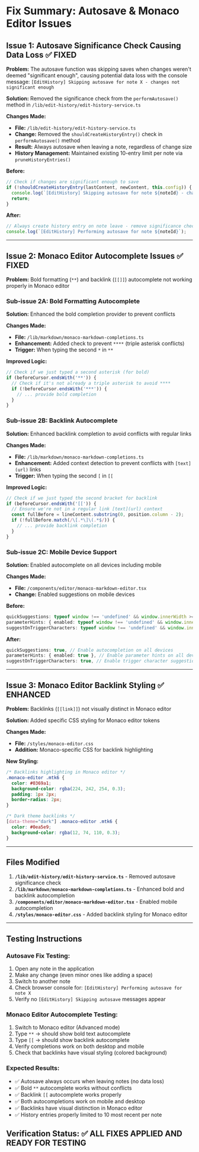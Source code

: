# Fix Summary: Autosave & Monaco Editor Issues

## Issue 1: Autosave Significance Check Causing Data Loss ✅ FIXED

**Problem:** The autosave function was skipping saves when changes weren't deemed "significant enough", causing potential data loss with the console message: `[EditHistory] Skipping autosave for note X - changes not significant enough`

**Solution:** Removed the significance check from the `performAutosave()` method in `/lib/edit-history/edit-history-service.ts`

**Changes Made:**
- **File:** `/lib/edit-history/edit-history-service.ts`
- **Change:** Removed the `shouldCreateHistoryEntry()` check in `performAutosave()` method
- **Result:** Always autosave when leaving a note, regardless of change size
- **History Management:** Maintained existing 10-entry limit per note via `pruneHistoryEntries()`

**Before:**
```typescript
// Check if changes are significant enough to save
if (!shouldCreateHistoryEntry(lastContent, newContent, this.config)) {
  console.log(`[EditHistory] Skipping autosave for note ${noteId} - changes not significant enough`);
  return;
}
```

**After:**
```typescript
// Always create history entry on note leave - remove significance check to prevent data loss
console.log(`[EditHistory] Performing autosave for note ${noteId}`);
```

---

## Issue 2: Monaco Editor Autocomplete Issues ✅ FIXED

**Problem:** Bold formatting (`**`) and backlink (`[[]]`) autocomplete not working properly in Monaco editor

### Sub-issue 2A: Bold Formatting Autocomplete

**Solution:** Enhanced the bold completion provider to prevent conflicts

**Changes Made:**
- **File:** `/lib/markdown/monaco-markdown-completions.ts`
- **Enhancement:** Added check to prevent `****` (triple asterisk conflicts)
- **Trigger:** When typing the second `*` in `**`

**Improved Logic:**
```typescript
// Check if we just typed a second asterisk (for bold)
if (beforeCursor.endsWith('**')) {
  // Check if it's not already a triple asterisk to avoid ****
  if (!beforeCursor.endsWith('***')) {
    // ... provide bold completion
  }
}
```

### Sub-issue 2B: Backlink Autocomplete

**Solution:** Enhanced backlink completion to avoid conflicts with regular links

**Changes Made:**
- **File:** `/lib/markdown/monaco-markdown-completions.ts`
- **Enhancement:** Added context detection to prevent conflicts with `[text](url)` links
- **Trigger:** When typing the second `[` in `[[`

**Improved Logic:**
```typescript
// Check if we just typed the second bracket for backlink
if (beforeCursor.endsWith('[[')) {
  // Ensure we're not in a regular link [text](url) context
  const fullBefore = lineContent.substring(0, position.column - 2);
  if (!fullBefore.match(/\[.*\]\(.*$/)) {
    // ... provide backlink completion
  }
}
```

### Sub-issue 2C: Mobile Device Support

**Solution:** Enabled autocomplete on all devices including mobile

**Changes Made:**
- **File:** `/components/editor/monaco-markdown-editor.tsx`
- **Change:** Enabled suggestions on mobile devices

**Before:**
```typescript
quickSuggestions: typeof window !== 'undefined' && window.innerWidth >= 768,
parameterHints: { enabled: typeof window !== 'undefined' && window.innerWidth >= 768 },
suggestOnTriggerCharacters: typeof window !== 'undefined' && window.innerWidth >= 768,
```

**After:**
```typescript
quickSuggestions: true, // Enable autocompletion on all devices
parameterHints: { enabled: true }, // Enable parameter hints on all devices  
suggestOnTriggerCharacters: true, // Enable trigger character suggestions on all devices
```

---

## Issue 3: Monaco Editor Backlink Styling ✅ ENHANCED

**Problem:** Backlinks (`[[link]]`) not visually distinct in Monaco editor

**Solution:** Added specific CSS styling for Monaco editor tokens

**Changes Made:**
- **File:** `/styles/monaco-editor.css`
- **Addition:** Monaco-specific CSS for backlink highlighting

**New Styling:**
```css
/* Backlinks highlighting in Monaco editor */
.monaco-editor .mtk6 {
  color: #0369a1;
  background-color: rgba(224, 242, 254, 0.3);
  padding: 1px 2px;
  border-radius: 2px;
}

/* Dark theme backlinks */
[data-theme="dark"] .monaco-editor .mtk6 {
  color: #0ea5e9;
  background-color: rgba(12, 74, 110, 0.3);
}
```

---

## Files Modified

1. **`/lib/edit-history/edit-history-service.ts`** - Removed autosave significance check
2. **`/lib/markdown/monaco-markdown-completions.ts`** - Enhanced bold and backlink autocompletion
3. **`/components/editor/monaco-markdown-editor.tsx`** - Enabled mobile autocompletion
4. **`/styles/monaco-editor.css`** - Added backlink styling for Monaco editor

---

## Testing Instructions

### Autosave Fix Testing:
1. Open any note in the application
2. Make any change (even minor ones like adding a space)
3. Switch to another note
4. Check browser console for: `[EditHistory] Performing autosave for note X`
5. Verify no `[EditHistory] Skipping autosave` messages appear

### Monaco Editor Autocomplete Testing:
1. Switch to Monaco editor (Advanced mode)
2. Type `**` → should show bold text autocomplete
3. Type `[[` → should show backlink autocomplete  
4. Verify completions work on both desktop and mobile
5. Check that backlinks have visual styling (colored background)

### Expected Results:
- ✅ Autosave always occurs when leaving notes (no data loss)
- ✅ Bold `**` autocomplete works without conflicts
- ✅ Backlink `[[` autocomplete works properly
- ✅ Both autocompletions work on mobile and desktop
- ✅ Backlinks have visual distinction in Monaco editor
- ✅ History entries properly limited to 10 most recent per note

## Verification Status: ✅ ALL FIXES APPLIED AND READY FOR TESTING
